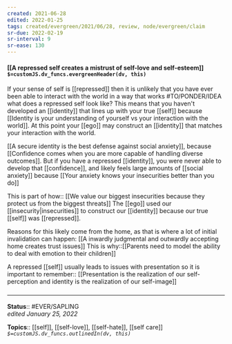 ```yaml
---
created: 2021-06-28
edited: 2022-01-25
tags: created/evergreen/2021/06/28, review, node/evergreen/claim
sr-due: 2022-02-19
sr-interval: 9
sr-ease: 130
---
```


#### [[A repressed self creates a mistrust of self-love and self-esteem]] `$=customJS.dv_funcs.evergreenHeader(dv, this)`

If your sense of self is [[repressed]] then it is unlikely that you have ever been able to interact with the world in a way that works #TO/PONDER/IDEA what does a repressed self look like?
This means that you haven't developed an [[identity]] that lines up with your true [[self]] because
[[Identity is your understanding of yourself vs your interaction with the world]].
At this point your [[ego]] may construct an [[identity]] that matches your interaction with the world. 

[[A secure identity is the best defense against social anxiety]], because 
[[Confidence comes when you are more capable of handling diverse outcomes]].
But if you have a repressed [[identity]], you were never able to develop that [[confidence]], and likely feels large amounts of [[social anxiety]] because
[[Your anxiety knows your insecurities better than you do]]

This is 
part of how:: [[We value our biggest insecurities because they protect us from the biggest threats]]
The [[ego]] used our [[insecurity|insecurities]] to construct our [[identity]] because our true [[self]] was [[repressed]].

Reasons for this likely come from the home, as that is where a lot of initial invalidation can happen: 
[[A inwardly judgmental and outwardly accepting home creates trust issues]]
This is why::[[Parents need to model the ability to deal with emotion to their children]]

A repressed [[self]] usually leads to issues with presentation so it is 
important to remember:: [[Presentation is the realization of our self-perception and identity is the realization of our self-image]]

### <hr class="footnote"/>

**Status**:: #EVER/SAPLING  
*edited January 25, 2022*

**Topics**:: [[self]], [[self-love]], [[self-hate]], [[self care]]
*`$=customJS.dv_funcs.outlinedIn(dv, this)`*
